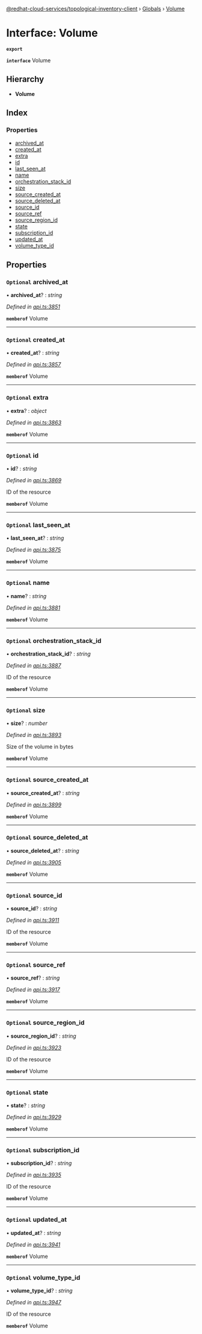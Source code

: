 [@redhat-cloud-services/topological-inventory-client](../README.md) › [Globals](../globals.md) › [Volume](volume.md)

# Interface: Volume

**`export`** 

**`interface`** Volume

## Hierarchy

* **Volume**

## Index

### Properties

* [archived_at](volume.md#optional-archived_at)
* [created_at](volume.md#optional-created_at)
* [extra](volume.md#optional-extra)
* [id](volume.md#optional-id)
* [last_seen_at](volume.md#optional-last_seen_at)
* [name](volume.md#optional-name)
* [orchestration_stack_id](volume.md#optional-orchestration_stack_id)
* [size](volume.md#optional-size)
* [source_created_at](volume.md#optional-source_created_at)
* [source_deleted_at](volume.md#optional-source_deleted_at)
* [source_id](volume.md#optional-source_id)
* [source_ref](volume.md#optional-source_ref)
* [source_region_id](volume.md#optional-source_region_id)
* [state](volume.md#optional-state)
* [subscription_id](volume.md#optional-subscription_id)
* [updated_at](volume.md#optional-updated_at)
* [volume_type_id](volume.md#optional-volume_type_id)

## Properties

### `Optional` archived_at

• **archived_at**? : *string*

*Defined in [api.ts:3851](https://github.com/RedHatInsights/javascript-clients/blob/master/packages/topological-inventory/api.ts#L3851)*

**`memberof`** Volume

___

### `Optional` created_at

• **created_at**? : *string*

*Defined in [api.ts:3857](https://github.com/RedHatInsights/javascript-clients/blob/master/packages/topological-inventory/api.ts#L3857)*

**`memberof`** Volume

___

### `Optional` extra

• **extra**? : *object*

*Defined in [api.ts:3863](https://github.com/RedHatInsights/javascript-clients/blob/master/packages/topological-inventory/api.ts#L3863)*

**`memberof`** Volume

___

### `Optional` id

• **id**? : *string*

*Defined in [api.ts:3869](https://github.com/RedHatInsights/javascript-clients/blob/master/packages/topological-inventory/api.ts#L3869)*

ID of the resource

**`memberof`** Volume

___

### `Optional` last_seen_at

• **last_seen_at**? : *string*

*Defined in [api.ts:3875](https://github.com/RedHatInsights/javascript-clients/blob/master/packages/topological-inventory/api.ts#L3875)*

**`memberof`** Volume

___

### `Optional` name

• **name**? : *string*

*Defined in [api.ts:3881](https://github.com/RedHatInsights/javascript-clients/blob/master/packages/topological-inventory/api.ts#L3881)*

**`memberof`** Volume

___

### `Optional` orchestration_stack_id

• **orchestration_stack_id**? : *string*

*Defined in [api.ts:3887](https://github.com/RedHatInsights/javascript-clients/blob/master/packages/topological-inventory/api.ts#L3887)*

ID of the resource

**`memberof`** Volume

___

### `Optional` size

• **size**? : *number*

*Defined in [api.ts:3893](https://github.com/RedHatInsights/javascript-clients/blob/master/packages/topological-inventory/api.ts#L3893)*

Size of the volume in bytes

**`memberof`** Volume

___

### `Optional` source_created_at

• **source_created_at**? : *string*

*Defined in [api.ts:3899](https://github.com/RedHatInsights/javascript-clients/blob/master/packages/topological-inventory/api.ts#L3899)*

**`memberof`** Volume

___

### `Optional` source_deleted_at

• **source_deleted_at**? : *string*

*Defined in [api.ts:3905](https://github.com/RedHatInsights/javascript-clients/blob/master/packages/topological-inventory/api.ts#L3905)*

**`memberof`** Volume

___

### `Optional` source_id

• **source_id**? : *string*

*Defined in [api.ts:3911](https://github.com/RedHatInsights/javascript-clients/blob/master/packages/topological-inventory/api.ts#L3911)*

ID of the resource

**`memberof`** Volume

___

### `Optional` source_ref

• **source_ref**? : *string*

*Defined in [api.ts:3917](https://github.com/RedHatInsights/javascript-clients/blob/master/packages/topological-inventory/api.ts#L3917)*

**`memberof`** Volume

___

### `Optional` source_region_id

• **source_region_id**? : *string*

*Defined in [api.ts:3923](https://github.com/RedHatInsights/javascript-clients/blob/master/packages/topological-inventory/api.ts#L3923)*

ID of the resource

**`memberof`** Volume

___

### `Optional` state

• **state**? : *string*

*Defined in [api.ts:3929](https://github.com/RedHatInsights/javascript-clients/blob/master/packages/topological-inventory/api.ts#L3929)*

**`memberof`** Volume

___

### `Optional` subscription_id

• **subscription_id**? : *string*

*Defined in [api.ts:3935](https://github.com/RedHatInsights/javascript-clients/blob/master/packages/topological-inventory/api.ts#L3935)*

ID of the resource

**`memberof`** Volume

___

### `Optional` updated_at

• **updated_at**? : *string*

*Defined in [api.ts:3941](https://github.com/RedHatInsights/javascript-clients/blob/master/packages/topological-inventory/api.ts#L3941)*

**`memberof`** Volume

___

### `Optional` volume_type_id

• **volume_type_id**? : *string*

*Defined in [api.ts:3947](https://github.com/RedHatInsights/javascript-clients/blob/master/packages/topological-inventory/api.ts#L3947)*

ID of the resource

**`memberof`** Volume
